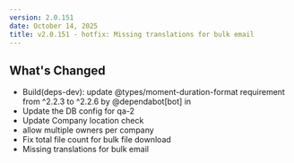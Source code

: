 ```yaml
---
version: 2.0.151
date: October 14, 2025
title: v2.0.151 - hotfix: Missing translations for bulk email 
---
```


## What's Changed
* Build(deps-dev): update @types/moment-duration-format requirement from ^2.2.3 to ^2.2.6 by @dependabot[bot] in
* Update the DB config for qa-2
* Update Company location check
* allow multiple owners per company
* Fix total file count for bulk file download
* Missing translations for bulk email